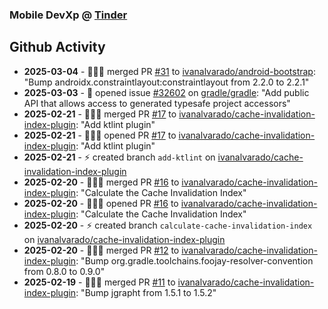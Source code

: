 ### Mobile DevXp @ [Tinder](https://medium.com/tinder)

## Github Activity
- **2025-03-04** - 🧑🏻‍💻 merged PR [#31](https://github.com/ivanalvarado/android-bootstrap/pull/31) to [ivanalvarado/android-bootstrap](https://github.com/ivanalvarado/android-bootstrap): "Bump androidx.constraintlayout:constraintlayout from 2.2.0 to 2.2.1"
- **2025-03-03** - 📝 opened issue [#32602](https://github.com/gradle/gradle/issues/32602) on [gradle/gradle](https://github.com/gradle/gradle): "Add public API that allows access to generated typesafe project accessors"
- **2025-02-21** - 🧑🏻‍💻 merged PR [#17](https://github.com/ivanalvarado/cache-invalidation-index-plugin/pull/17) to [ivanalvarado/cache-invalidation-index-plugin](https://github.com/ivanalvarado/cache-invalidation-index-plugin): "Add ktlint plugin"
- **2025-02-21** - 🧑🏻‍💻 opened PR [#17](https://github.com/ivanalvarado/cache-invalidation-index-plugin/pull/17) to [ivanalvarado/cache-invalidation-index-plugin](https://github.com/ivanalvarado/cache-invalidation-index-plugin): "Add ktlint plugin"
- **2025-02-21** - ⚡️ created branch `add-ktlint` on [ivanalvarado/cache-invalidation-index-plugin](https://github.com/ivanalvarado/cache-invalidation-index-plugin)
- **2025-02-20** - 🧑🏻‍💻 merged PR [#16](https://github.com/ivanalvarado/cache-invalidation-index-plugin/pull/16) to [ivanalvarado/cache-invalidation-index-plugin](https://github.com/ivanalvarado/cache-invalidation-index-plugin): "Calculate the Cache Invalidation Index"
- **2025-02-20** - 🧑🏻‍💻 opened PR [#16](https://github.com/ivanalvarado/cache-invalidation-index-plugin/pull/16) to [ivanalvarado/cache-invalidation-index-plugin](https://github.com/ivanalvarado/cache-invalidation-index-plugin): "Calculate the Cache Invalidation Index"
- **2025-02-20** - ⚡️ created branch `calculate-cache-invalidation-index` on [ivanalvarado/cache-invalidation-index-plugin](https://github.com/ivanalvarado/cache-invalidation-index-plugin)
- **2025-02-20** - 🧑🏻‍💻 merged PR [#12](https://github.com/ivanalvarado/cache-invalidation-index-plugin/pull/12) to [ivanalvarado/cache-invalidation-index-plugin](https://github.com/ivanalvarado/cache-invalidation-index-plugin): "Bump org.gradle.toolchains.foojay-resolver-convention from 0.8.0 to 0.9.0"
- **2025-02-19** - 🧑🏻‍💻 merged PR [#11](https://github.com/ivanalvarado/cache-invalidation-index-plugin/pull/11) to [ivanalvarado/cache-invalidation-index-plugin](https://github.com/ivanalvarado/cache-invalidation-index-plugin): "Bump jgrapht from 1.5.1 to 1.5.2"